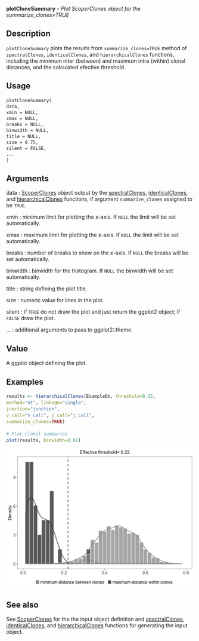 **plotCloneSummary** - *Plot ScoperClones object for the summarize_clones=TRUE*

Description
--------------------

`plotCloneSummary` plots the results from `summarize_clones=TRUE` method of 
`spectralClones`, `identicalClones`, and `hierarchicalClones` functions, 
including the minimum inter (between) and maximum intra (within) clonal distances, 
and the calculated efective threshold.


Usage
--------------------
```
plotCloneSummary(
data,
xmin = NULL,
xmax = NULL,
breaks = NULL,
binwidth = NULL,
title = NULL,
size = 0.75,
silent = FALSE,
...
)
```

Arguments
-------------------

data
:   [ScoperClones](ScoperClones-class.md) object output by the [spectralClones](spectralClones.md), 
[identicalClones](identicalClones.md), and [hierarchicalClones](hierarchicalClones.md) functions, 
if argument `summarize_clones` assigned to be `TRUE`.

xmin
:   minimum limit for plotting the x-axis. If `NULL` the limit will 
be set automatically.

xmax
:   maximum limit for plotting the x-axis. If `NULL` the limit will 
be set automatically.

breaks
:   number of breaks to show on the x-axis. If `NULL` the breaks will 
be set automatically.

binwidth
:   binwidth for the histogram. If `NULL` the binwidth 
will be set automatically.

title
:   string defining the plot title.

size
:   numeric value for lines in the plot.

silent
:   if `TRUE` do not draw the plot and just return the ggplot2 
object; if `FALSE` draw the plot.

...
:   additional arguments to pass to ggplot2::theme.




Value
-------------------

A ggplot object defining the plot.



Examples
-------------------

```R
results <- hierarchicalClones(ExampleDb, threshold=0.15,
method="nt", linkage="single",
junction="junction", 
v_call="v_call", j_call="j_call", 
summarize_clones=TRUE)

# Plot clonal summaries 
plot(results, binwidth=0.02)
```

![2](plotCloneSummary-2.png)


See also
-------------------

See [ScoperClones](ScoperClones-class.md) for the the input object definition and 
[spectralClones](spectralClones.md), [identicalClones](identicalClones.md), and [hierarchicalClones](hierarchicalClones.md) 
functions for generating the input object.






